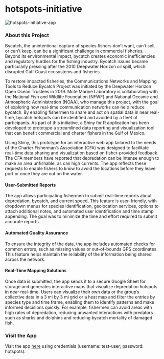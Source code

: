 # hotspots-initiative

![hotspots-initiative-app](https://github.com/user-attachments/assets/6c37ae1c-0bb9-4ae7-afba-9dc86f5d6873)

### About this Project
Bycatch, the unintentional capture of species fishers don’t want, can’t sell, or can’t keep, can be a significant challenge in commercial fisheries. Beyond its environmental impact, bycatch creates economic inefficiencies and regulatory hurdles for the fishing industry. Bycatch issues became particularly pressing after the 2010 Deepwater Horizon oil spill, which disrupted Gulf Coast ecosystems and fisheries.

To restore impacted fisheries, the Communications Networks and Mapping Tools to Reduce Bycatch Project was initiated by the Deepwater Horizon Open Ocean Trustees in 2019. Mote Marine Laboratory is collaborating with the National Fish and Wildlife Foundation (NFWF) and National Oceanic and Atmospheric Administration (NOAA), who manage this project, with the goal of exploring how real-time communication networks can help reduce bycatch. By enabling fishermen to share and act on spatial data in near real-time, bycatch hotspots can be identified and avoided by a fleet of participants. As part of this initiative, a Shiny for R application has been developed to prototype a streamlined data reporting and visualization tool that can benefit commercial and charter fishers in the Gulf of Mexico.

Using Shiny, this prototype for an interactive web app tailored to the needs of the Charter Fisherman’s Association (CFA) was designed to facilitate real-time data sharing and visualization based on fisher-provided feedback. The CFA members have reported that depredation can be intense enough to make an area unfishable, as can high currents. The app reflects these requests to enable fishers to know to avoid the locations before they leave port or once they are out on the water. 

#### User-Submitted Reports
The app allows participating fishermen to submit real-time reports about depredation, bycatch, and current speed. This feature is user-friendly, with dropdown menus for species identification, geolocation services, options to attach additional notes, and automated user identification and time stamp appending. The goal was to minimize the time and effort required to submit accurate reports.

#### Automated Quality Assurance
To ensure the integrity of the data, the app includes automated checks for common errors, such as missing values or out-of-bounds GPS coordinates. This feature helps maintain the reliability of the information being shared across the network.

#### Real-Time Mapping Solutions
Once data is submitted, the app sends it to a secure Google Sheet for storage and generates interactive maps that visualize depredation hotspots in near real-time. Users can visualize their own data or the group’s collective data in a 3 mi by 3 mi grid or a heat map and filter the entries by species type and time frame, enabling them to identify patterns and make informed decisions quickly. For example, fishermen can avoid areas with high rates of depredation, reducing unwanted interactions with predators such as sharks and dolphins and reducing bycatch mortality of damaged fish.

### Visit the App
Visit the app [here](https://cfemm.shinyapps.io/destin-app) using credentials (username: test-user; password: hotspots).
